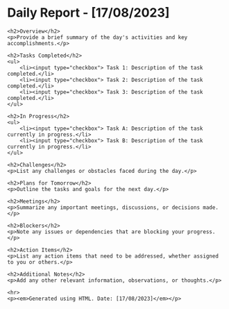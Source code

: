 <html>

<head>
    <title>Daily Report - [17/08/2023]</title>
</head>

<body>
    <h1>Daily Report - [17/08/2023]</h1>

    <h2>Overview</h2>
    <p>Provide a brief summary of the day's activities and key accomplishments.</p>

    <h2>Tasks Completed</h2>
    <ul>
        <li><input type="checkbox"> Task 1: Description of the task completed.</li>
        <li><input type="checkbox"> Task 2: Description of the task completed.</li>
        <li><input type="checkbox"> Task 3: Description of the task completed.</li>
    </ul>

    <h2>In Progress</h2>
    <ul>
        <li><input type="checkbox"> Task A: Description of the task currently in progress.</li>
        <li><input type="checkbox"> Task B: Description of the task currently in progress.</li>
    </ul>

    <h2>Challenges</h2>
    <p>List any challenges or obstacles faced during the day.</p>

    <h2>Plans for Tomorrow</h2>
    <p>Outline the tasks and goals for the next day.</p>

    <h2>Meetings</h2>
    <p>Summarize any important meetings, discussions, or decisions made.</p>

    <h2>Blockers</h2>
    <p>Note any issues or dependencies that are blocking your progress.</p>

    <h2>Action Items</h2>
    <p>List any action items that need to be addressed, whether assigned to you or others.</p>

    <h2>Additional Notes</h2>
    <p>Add any other relevant information, observations, or thoughts.</p>

    <hr>
    <p><em>Generated using HTML. Date: [17/08/2023]</em></p>
</body>

</html>
